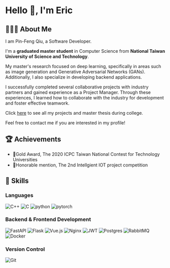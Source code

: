 # Hello 👋, I'm Eric # 
## 👨🏻‍💻 About Me
I am Pin-Feng Qiu, a Software Developer.

I'm a **graduated master student** in Computer Science from **National Taiwan University of Science and Technology**.

My master's research focused on deep learning, specifically in areas such as image generation and Generative Adversarial Networks (GANs). Additionally, I also specialize in developing backend applications.

I successfully completed several collaborative projects with industry partners and gained experience as a Project Manager. Through these experiences, I learned how to collaborate with the industry for development and foster effective teamwork.

Click [here](https://drive.google.com/file/d/1Kqt1YxbvSP_ccacyB3nkaR1Ts4uREYzL/view?usp=drive_link) to see all my projects and master thesis during college.

Feel free to contact me if you are interested in my profile!

## 🏆 Achievements 
* 🏅Gold Award, The 2020 ICPC Taiwan National Contest for Technology Universities
* 👏Honorable mention, The 2nd Intellgient IOT project competition

## 🔧 Skills 
### Languages 

![C++](https://img.shields.io/badge/c++-%2300599C.svg?style=for-the-badge&logo=c%2B%2B&logoColor=white)
![C](https://img.shields.io/badge/c-%2300599C.svg?style=for-the-badge&logo=c&logoColor=white)
![python](https://img.shields.io/badge/Python-3776AB?style=for-the-badge&logo=python&logoColor=white)
![pytorch](https://img.shields.io/badge/Pytorch-EE4C2C?style=for-the-badge&logo=pytorch&logoColor=white)

### Backend & Frontend Development 
![FastAPI](https://img.shields.io/badge/FastAPI-005571?style=for-the-badge&logo=fastapi)
![Flask](https://img.shields.io/badge/flask-%23000.svg?style=for-the-badge&logo=flask&logoColor=white)
![Vue.js](https://img.shields.io/badge/vuejs-%2335495e.svg?style=for-the-badge&logo=vuedotjs&logoColor=%234FC08D)
![Nginx](https://img.shields.io/badge/nginx-%23009639.svg?style=for-the-badge&logo=nginx&logoColor=white)
![JWT](https://img.shields.io/badge/JWT-black?style=for-the-badge&logo=JSON%20web%20tokens)
![Postgres](https://img.shields.io/badge/postgres-%23316192.svg?style=for-the-badge&logo=postgresql&logoColor=white)
![RabbitMQ](https://img.shields.io/badge/Rabbitmq-FF6600?style=for-the-badge&logo=rabbitmq&logoColor=white)
![Docker](https://img.shields.io/badge/docker-%230db7ed.svg?style=for-the-badge&logo=docker&logoColor=white)

### Version Control
![Git](https://img.shields.io/badge/git-%23F05033.svg?style=for-the-badge&logo=git&logoColor=white)

